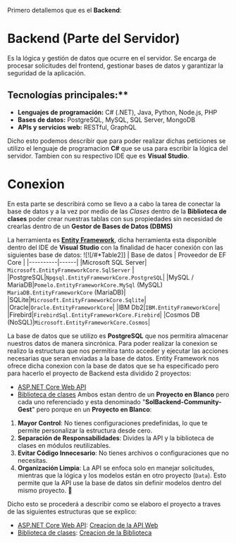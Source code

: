 Primero detallemos que es el **Backend**:
# Backend (Parte del Servidor)
Es la lógica y gestión de datos que ocurre en el servidor. Se encarga de procesar solicitudes del frontend, gestionar bases de datos y garantizar la seguridad de la aplicación.
## Tecnologías principales:**
- **Lenguajes de programación:** C# (.NET), Java, Python, Node.js, PHP
- **Bases de datos:** PostgreSQL, MySQL, SQL Server, MongoDB
- **APIs y servicios web:** RESTful, GraphQL

Dicho esto podemos describir que para poder realizar dichas peticiones se utilizo el lenguaje de programacion **C#** que se usa para escribir la lógica del servidor. Tambien con su respectivo IDE que es **Visual Studio**.
# Conexion

En esta parte se describirá como se llevo a a cabo la tarea de conectar la base de datos y a la vez por medio de las *Clases* dentro de la **Biblioteca de clases** poder crear nuestras tablas con sus propiedades sin necesidad de crearlas dentro de un **Gestor de Bases de Datos (DBMS)** 

La herramienta es **[Entity Framework](Entity%20Framework.md)**, dicha herramienta esta disponible dentro del IDE de **Visual Studio** con la finalidad de hacer conexión con las siguientes base de datos: 
![![/#*Table2]]
| Base de datos | Proveedor de EF Core |
|----------|------|
|Microsoft SQL Server| `Microsoft.EntityFrameworkCore.SqlServer` |
|PostgreSQL|`Npgsql.EntityFrameworkCore.PostgreSQL`|
|MySQL / MariaDB|`Pomelo.EntityFrameworkCore.MySql` (MySQL) `MariaDB.EntityFrameworkCore` (MariaDB)|
|SQLite|`Microsoft.EntityFrameworkCore.Sqlite`|
|Oracle|`Oracle.EntityFrameworkCore`|
|IBM Db2|`IBM.EntityFrameworkCore`|
|Firebird|`FirebirdSql.EntityFrameworkCore.Firebird`|
|Cosmos DB (NoSQL)|`Microsoft.EntityFrameworkCore.Cosmos`|

La base de datos que se utilizo es **PostgreSQL** que nos permitira almacenar nuestros datos de manera sincrónica.
Para poder realizar la conexion se realizo la estructura que nos permitira tanto acceder y ejecutar las acciones necesarias que seran enviadas a la base de datos.
Entity Framework nos ofrece dicha conexion con la base de datos que se ha especificado pero para hacerlo el proyecto de Backend esta dividido 2 proyectos:
- [ASP.NET Core Web API](ASP.NET%20Core%20Web%20API.md) 
- [Biblioteca de clases](Biblioteca%20de%20clases.md)
Ambos estan dentro de un **Proyecto en Blanco** pero cada uno referenciado y esta denominado "**SolBackend-Community-Gest**"
pero porque en un **Proyecto en Blanco**:
1. **Mayor Control**: No tienes configuraciones predefinidas, lo que te permite personalizar la estructura desde cero.
2. **Separación de Responsabilidades**: Divides la API y la biblioteca de clases en módulos reutilizables.
3. **Evitar Código Innecesario**: No tienes archivos o configuraciones que no necesitas.
4. **Organización Limpia**: La API se enfoca solo en manejar solicitudes, mientras que la lógica y los modelos están en otro proyecto (`Data`).
Esto permite que la API use la base de datos sin definir modelos dentro del mismo proyecto. 🚀

Dicho esto se procederá a describir como se elaboro el proyecto a traves de las siguientes estructuras que se explico:
- [ASP.NET Core Web API](ASP.NET%20Core%20Web%20API.md): [Creacion de la API Web](Creacion%20de%20la%20API%20Web.md) 
- [Biblioteca de clases](Biblioteca%20de%20clases.md): [Creacion de la Biblioteca](Creacion%20de%20la%20Biblioteca.md)
